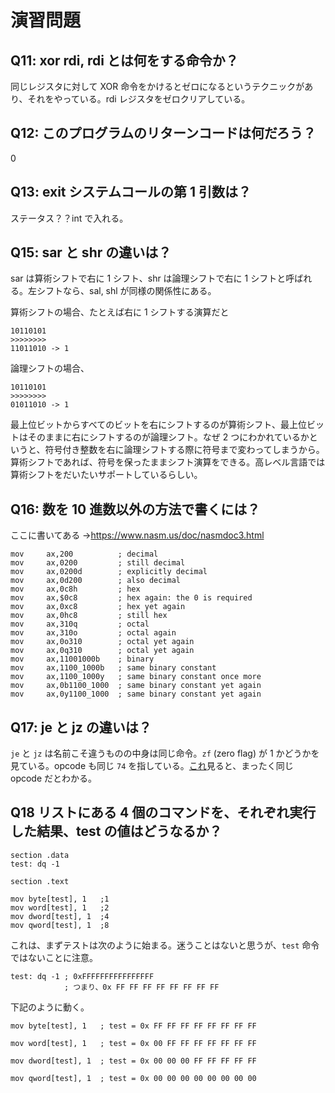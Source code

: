 # 演習問題

## Q11: xor rdi, rdi とは何をする命令か？

同じレジスタに対して XOR 命令をかけるとゼロになるというテクニックがあり、それをやっている。rdi レジスタをゼロクリアしている。

## Q12: このプログラムのリターンコードは何だろう？

0

## Q13: exit システムコールの第 1 引数は？

ステータス？？int で入れる。

## Q15: sar と shr の違いは？

sar は算術シフトで右に 1 シフト、shr は論理シフトで右に 1 シフトと呼ばれる。左シフトなら、sal, shl が同様の関係性にある。

算術シフトの場合、たとえば右に 1 シフトする演算だと

```
10110101
>>>>>>>>
11011010 -> 1
```

論理シフトの場合、

```
10110101
>>>>>>>>
01011010 -> 1
```

最上位ビットからすべてのビットを右にシフトするのが算術シフト、最上位ビットはそのままに右にシフトするのが論理シフト。なぜ 2 つにわかれているかというと、符号付き整数を右に論理シフトする際に符号まで変わってしまうから。算術シフトであれば、符号を保ったままシフト演算をできる。高レベル言語では算術シフトをだいたいサポートしているらしい。

## Q16: 数を 10 進数以外の方法で書くには？

ここに書いてある →https://www.nasm.us/doc/nasmdoc3.html

```
mov     ax,200          ; decimal
mov     ax,0200         ; still decimal
mov     ax,0200d        ; explicitly decimal
mov     ax,0d200        ; also decimal
mov     ax,0c8h         ; hex
mov     ax,$0c8         ; hex again: the 0 is required
mov     ax,0xc8         ; hex yet again
mov     ax,0hc8         ; still hex
mov     ax,310q         ; octal
mov     ax,310o         ; octal again
mov     ax,0o310        ; octal yet again
mov     ax,0q310        ; octal yet again
mov     ax,11001000b    ; binary
mov     ax,1100_1000b   ; same binary constant
mov     ax,1100_1000y   ; same binary constant once more
mov     ax,0b1100_1000  ; same binary constant yet again
mov     ax,0y1100_1000  ; same binary constant yet again
```

## Q17: je と jz の違いは？

`je` と `jz` は名前こそ違うものの中身は同じ命令。`zf` (zero flag) が 1 かどうかを見ている。opcode も同じ `74` を指している。[これ](https://hikalium.github.io/opv86/)見ると、まったく同じ opcode だとわかる。

## Q18 リストにある 4 個のコマンドを、それぞれ実行した結果、test の値はどうなるか？

```
section .data
test: dq -1

section .text

mov byte[test], 1	;1
mov word[test], 1	;2
mov dword[test], 1	;4
mov qword[test], 1	;8
```

これは、まずテストは次のように始まる。迷うことはないと思うが、`test` 命令ではないことに注意。

```
test: dq -1 ; 0xFFFFFFFFFFFFFFFF
            ; つまり、0x FF FF FF FF FF FF FF FF
```

下記のように動く。

```
mov byte[test], 1	; test = 0x FF FF FF FF FF FF FF FF
```

```
mov word[test], 1   ; test = 0x 00 FF FF FF FF FF FF FF
```

```
mov dword[test], 1  ; test = 0x 00 00 00 FF FF FF FF FF
```

```
mov qword[test], 1  ; test = 0x 00 00 00 00 00 00 00 00
```

